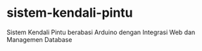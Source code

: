 sistem-kendali-pintu
====================

Sistem Kendali Pintu berabasi Arduino dengan Integrasi Web dan Managemen Database
